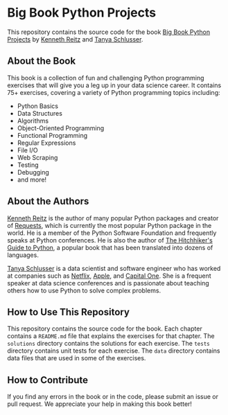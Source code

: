 # Big Book Python Projects

This repository contains the source code for the book [Big Book Python Projects](https://www.amazon.com/Big-Book-Python-Projects-Development/dp/1484263781) by [Kenneth Reitz](https://www.kennethreitz.org) and [Tanya Schlusser](https://twitter.com/tanyaschlusser).

## About the Book

This book is a collection of fun and challenging Python programming exercises that will give you a leg up in your data science career. It contains 75+ exercises, covering a variety of Python programming topics including:

- Python Basics
- Data Structures
- Algorithms
- Object-Oriented Programming
- Functional Programming
- Regular Expressions
- File I/O
- Web Scraping
- Testing
- Debugging
- and more!

## About the Authors

[Kenneth Reitz](https://www.kennethreitz.org) is the author of many popular Python packages and creator of [Requests](https://requests.readthedocs.io/en/master/), which is currently the most popular Python package in the world. He is a member of the Python Software Foundation and frequently speaks at Python conferences. He is also the author of [The Hitchhiker's Guide to Python](https://docs.python-guide.org/), a popular book that has been translated into dozens of languages.

[Tanya Schlusser](https://twitter.com/tanyaschlusser) is a data scientist and software engineer who has worked at companies such as [Netflix](https://www.netflix.com/), [Apple](https://www.apple.com/), and [Capital One](https://www.capitalone.com/). She is a frequent speaker at data science conferences and is passionate about teaching others how to use Python to solve complex problems.

## How to Use This Repository

This repository contains the source code for the book. Each chapter contains a `README.md` file that explains the exercises for that chapter. The `solutions` directory contains the solutions for each exercise. The `tests` directory contains unit tests for each exercise. The `data` directory contains data files that are used in some of the exercises.

## How to Contribute

If you find any errors in the book or in the code, please submit an issue or pull request. We appreciate your help in making this book better!